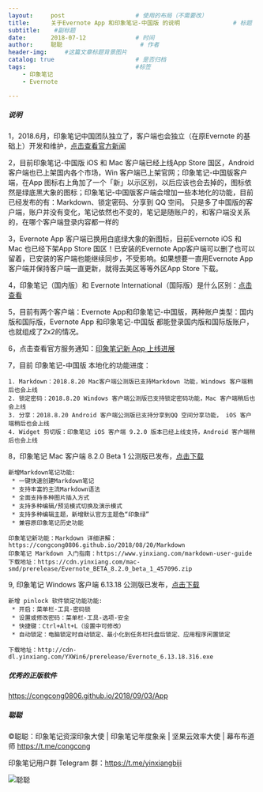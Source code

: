 ```yaml
---
layout:     post                    # 使用的布局（不需要改）
title:      关于Evernote App 和印象笔记-中国版 的说明               # 标题 
subtitle:    #副标题
date:       2018-07-12              # 时间
author:     聪聪                      # 作者
header-img:     #这篇文章标题背景图片
catalog: true                       # 是否归档
tags:                               #标签
    - 印象笔记
    - Evernote

---
```


##### 说明
1，2018.6月，印象笔记中国团队独立了，客户端也会独立（在原Evernote 的基础上）开发和维护，[点击查看官方新闻](https://www.yinxiang.com/blog/blog/2018/06/06/evernote-an-independent-internet-enterprise/)

2，目前印象笔记-中国版 iOS 和 Mac 客户端已经上线App Store 国区，Android 客户端也已上架国内各个市场，Win 客户端已上架官网；印象笔记-中国版客户端，在App 图标右上角加了一个「新」以示区别，以后应该也会去掉的，图标依然是绿底黑大象的图标；印象笔记-中国版客户端会增加一些本地化的功能，目前已经发布的有：Markdown、锁定密码、分享到 QQ 空间。
只是多了中国版的客户端，账户并没有变化，笔记依然也不变的，笔记是随账户的，和客户端没关系的，在哪个客户端登录内容都一样的

3，Evernote App 客户端已换用白底绿大象的新图标，目前Evernote iOS 和 Mac 也已经下架App Store 国区！已安装的Evernote App客户端可以删了也可以留着，已安装的客户端也能继续同步，不受影响。如果想要一直用Evernote App 客户端并保持客户端一直更新，就得去美区等等外区App Store 下载。

4，印象笔记（国内版）和 Evernote International（国际版）是什么区别：[点击查看](https://congcong0806.github.io/2018/04/24/evernote-yinxiang/)

5，目前有两个客户端：Evernote App和印象笔记-中国版，两种账户类型：国内版和国际版，Evernote App 和印象笔记-中国版 都能登录国内版和国际版账户，也就组成了2x2的情况。

6，点击查看官方服务通知：[印象笔记新 App 上线进展](https://www.yinxiang.com/blog/blog/category/news/)

7，目前 印象笔记-中国版 本地化的功能进度：

	1. Markdown：2018.8.20 Mac客户端公测版已支持Markdown 功能，Windows 客户端稍后也会上线
	2. 锁定密码：2018.8.20 Windows 客户端公测版已支持锁定密码功能，Mac 客户端稍后也会上线
	3. 分享：2018.8.20 Android 客户端公测版已支持分享到QQ 空间分享功能， iOS 客户端稍后也会上线
	4. Widget 剪切版：印象笔记 iOS 客户端 9.2.0 版本已经上线支持，Android 客户端稍后也会上线

8，印象笔记 Mac 客户端 8.2.0 Beta 1 公测版已发布，[点击下载](https://cdn.yinxiang.com/mac-smd/prerelease/Evernote_BETA_8.2.0_beta_1_457096.zip)

	新增Markdown笔记功能:
	 * 一键快速创建Markdown笔记
	 * 支持丰富的主流Markdown语法
	 * 全面支持多种图片插入方式
	 * 支持多种编辑/预览模式切换及演示模式
	 * 支持多种编辑主题，新增默认官方主题色“印象绿”
	 * 兼容原印象笔记历史功能

	印象笔记新功能：Markdown 详细讲解：https://congcong0806.github.io/2018/08/20/Markdown
	印象笔记 Markdown 入门指南：https://www.yinxiang.com/markdown-user-guide
	下载地址：https://cdn.yinxiang.com/mac-smd/prerelease/Evernote_BETA_8.2.0_beta_1_457096.zip

9, 印象笔记 Windows 客户端 6.13.18 公测版已发布，[点击下载](http://cdn-dl.yinxiang.com/YXWin6/prerelease/Evernote_6.13.18.316.exe)

	新增 pinlock 软件锁定功能功能:
	 * 开启：菜单栏-工具-密码锁
	 * 设置或修改密码：菜单栏-工具-选项-安全
	 * 快捷键：Ctrl+Alt+L（设置中可修改）
	 * 自动锁定：电脑锁定时自动锁定、最小化到任务栏托盘后锁定、应用程序闲置锁定

	下载地址：http://cdn-dl.yinxiang.com/YXWin6/prerelease/Evernote_6.13.18.316.exe

##### 优秀的正版软件
<https://congcong0806.github.io/2018/09/03/App>

##### 聪聪
&copy;聪聪：印象笔记资深印象大使 | 印象笔记年度象亲 | 坚果云效率大使 | 幕布布道师 <https://t.me/congcong>

印象笔记用户群 Telegram 群：<https://t.me/yinxiangbiji>

![聪聪](https://i.v2ex.co/V7w7q6W8.png)
